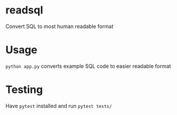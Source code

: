 # readsql

Convert SQL to most human readable format

# Usage

`python app.py` converts example SQL code to easier readable format

# Testing

Have `pytest` installed and run `pytest tests/`
